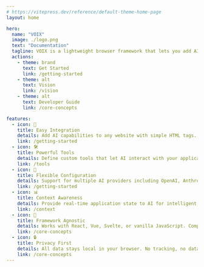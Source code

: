 ```yaml
---
# https://vitepress.dev/reference/default-theme-home-page
layout: home

hero:
  name: "VOIX"
  image: ./logo.png
  text: "Documentation"
  tagline: VOIX is a lightweight browser framework that lets you add AI assistants to any website using just HTML. You define tools with <code>&lt;tool&gt;</code> tags and provide state with <code>&lt;context&gt;</code>, and the VOIX Chrome extension turns these into structured API calls the assistant can use—without touching your layout, styles, or data privacy.
  actions:
    - theme: brand
      text: Get Started
      link: /getting-started
    - theme: alt
      text: Vision
      link: /vision
    - theme: alt
      text: Developer Guide
      link: /core-concepts

features:
  - icon: 🚀
    title: Easy Integration
    details: Add AI capabilities to any website with simple HTML tags. No complex setup or API integration required.
    link: /getting-started
  - icon: 🛠️
    title: Powerful Tools
    details: Define custom tools that let AI interact with your application through a declarative, HTML-based API.
    link: /tools
  - icon: 🔧
    title: Flexible Configuration
    details: Support for multiple AI providers including OpenAI, Anthropic, Azure, and local models with Ollama.
    link: /getting-started
  - icon: 📊
    title: Context Awareness
    details: Provide real-time application state to AI for intelligent, contextual responses.
    link: /context
  - icon: 🎯
    title: Framework Agnostic
    details: Works with React, Vue, Svelte, or vanilla JavaScript. Complete examples for all major frameworks.
    link: /core-concepts
  - icon: 🔒
    title: Privacy First
    details: All data stays local in your browser. No tracking, no data collection, complete user control.
    link: /core-concepts
---
```


